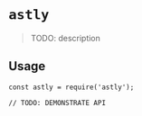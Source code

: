 # `astly`

> TODO: description

## Usage

```
const astly = require('astly');

// TODO: DEMONSTRATE API
```
